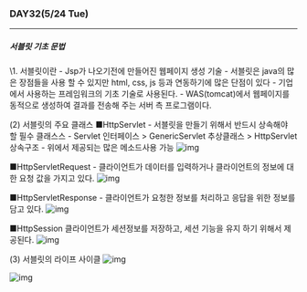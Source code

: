 ### DAY32(5/24 Tue)

---

[]()

[]()

[]()

[]()



##### 서블릿 기초 문법

\1. 서블릿이란
\- Jsp가 나오기전에 만들어진 웹페이지 생성 기술
\- 서블릿은 java의 많은 장점들을 사용 할 수 있지만 html, css, js 등과
 연동하기에 많은 단점이 있다
\- 기업에서 사용하는 프레임워크의 기초 기술로 사용된다.
\- WAS(tomcat)에서 웹페이지를 동적으로 생성하여 결과를 전송해 주는
 서버 측 프로그램이다.



(2) 서블릿의 주요 클래스
■HttpServlet
\- 서블릿을 만들기 위해서 반드시 상속해야 할 필수 클래스스
\- Servlet 인터페이스 > GenericServlet 추상클래스 > HttpServlet 상속구조
\- 위에서 제공되는 많은 메소드사용 가능
![img](http://lectureblue.pe.kr/ckstorage/images/was/jsp/07/5.jpg)

■HttpServletRequest
\- 클라이언트가 데이터를 입력하거나 클라이언트의 정보에 대한 요청 값을 가지고
 있다.
![img](http://lectureblue.pe.kr/ckstorage/images/was/jsp/07/6.jpg)

■HttpServletResponse
\- 클라이언트가 요청한 정보를 처리하고 응답을 위한 정보를 담고 있다.
![img](http://lectureblue.pe.kr/ckstorage/images/was/jsp/07/7.jpg)

■HttpSession
클라이언트가 세션정보를 저장하고, 세션 기능을 유지 하기 위해서 제공된다.
![img](http://lectureblue.pe.kr/ckstorage/images/was/jsp/07/8.jpg)

(3) 서블릿의 라이프 사이클
 ![img](http://lectureblue.pe.kr/ckstorage/images/was/jsp/07/9.jpg)

![img](http://lectureblue.pe.kr/ckstorage/images/was/jsp/07/10.jpg)